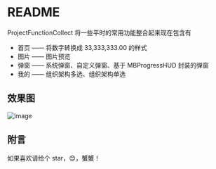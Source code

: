 # README

ProjectFunctionCollect 将一些平时的常用功能整合起来现在包含有

* 首页 —— 将数字转换成 33,333,333.00 的样式 
* 图片 —— 图片预览 
* 弹窗 —— 系统弹窗、自定义弹窗、基于 MBProgressHUD 封装的弹窗 
* 我的 —— 组织架构多选、组织架构单选


## 效果图
![image](https://github.com/zhanghaifeng1234565/ProjectFunctionCollect/raw/master/lAHPDgQ9qVDcClbM8M0BaA_360_240c.gif)


## 附言

如果喜欢请给个 star，😊，蟹蟹！
